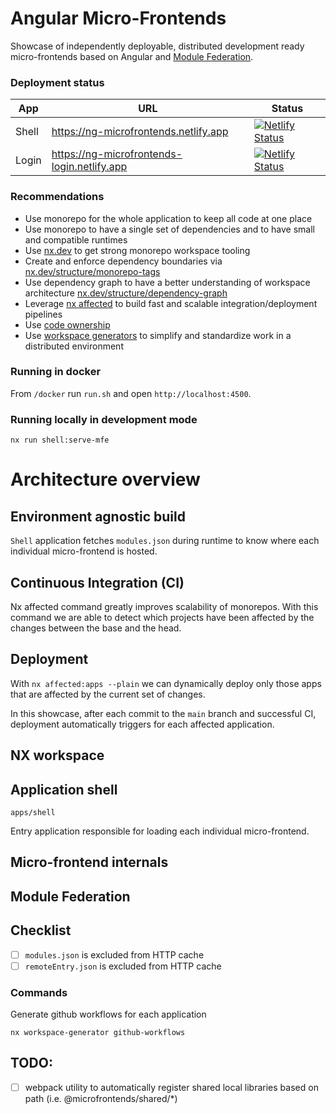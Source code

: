 # Angular Micro-Frontends

Showcase of independently deployable, distributed development ready micro-frontends based on Angular
and [Module Federation](https://webpack.js.org/concepts/module-federation/).

### Deployment status

| App   | URL                                         | Status                                                                                                                                                                       |
| ----- | ------------------------------------------- | ---------------------------------------------------------------------------------------------------------------------------------------------------------------------------- |
| Shell | https://ng-microfrontends.netlify.app       | [![Netlify Status](https://api.netlify.com/api/v1/badges/092bb251-9521-44a6-88e7-bff082471fda/deploy-status)](https://app.netlify.com/sites/ng-microfrontends/deploys)       |
| Login | https://ng-microfrontends-login.netlify.app | [![Netlify Status](https://api.netlify.com/api/v1/badges/e2f15c33-8aac-48d1-9344-c07ad60d3fec/deploy-status)](https://app.netlify.com/sites/ng-microfrontends-login/deploys) |

### Recommendations

- Use monorepo for the whole application to keep all code at one place
- Use monorepo to have a single set of dependencies and to have small and compatible runtimes
- Use [nx.dev](https://nx.dev/) to get strong monorepo workspace tooling
- Create and enforce dependency boundaries via [nx.dev/structure/monorepo-tags](https://nx.dev/structure/monorepo-tags)
- Use dependency graph to have a better understanding of workspace architecture [nx.dev/structure/dependency-graph](https://nx.dev/structure/dependency-graph)
- Leverage [nx affected](https://nx.dev/using-nx/affected) to build fast and scalable integration/deployment pipelines
- Use [code ownership](https://nx.dev/guides/monorepo-nx-enterprise#code-ownership)
- Use [workspace generators](https://nx.dev/generators/workspace-generators) to simplify and standardize work in a distributed environment

### Running in docker

From `/docker` run `run.sh` and open `http://localhost:4500`.

### Running locally in development mode

```
nx run shell:serve-mfe
```

# Architecture overview

## Environment agnostic build

`Shell` application fetches `modules.json` during runtime to know where each individual
micro-frontend is hosted.

## Continuous Integration (CI)

Nx affected command greatly improves scalability of monorepos. With this command we are able
to detect which projects have been affected by the changes between the base and the head.

## Deployment

With `nx affected:apps --plain` we can dynamically deploy only those apps that are affected
by the current set of changes.

In this showcase, after each commit to the `main` branch and successful CI, deployment automatically triggers
for each affected application.

## NX workspace

## Application shell

`apps/shell`

Entry application responsible for loading each individual micro-frontend.

## Micro-frontend internals

## Module Federation

## Checklist

- [ ] `modules.json` is excluded from HTTP cache
- [ ] `remoteEntry.json` is excluded from HTTP cache

### Commands

Generate github workflows for each application

```
nx workspace-generator github-workflows
```

## TODO:

- [ ] webpack utility to automatically register shared local libraries based on path (i.e. @microfrontends/shared/\*)
